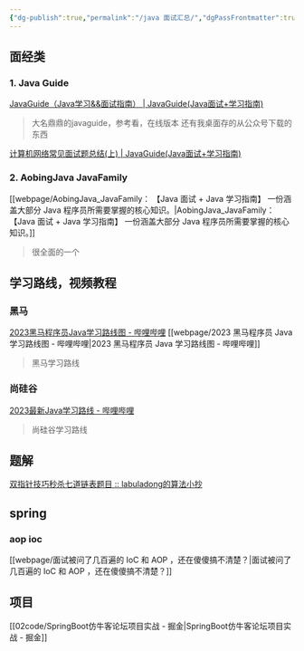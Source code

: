 ```yaml
---
{"dg-publish":true,"permalink":"/java 面试汇总/","dgPassFrontmatter":true}
---
```


## 面经类

### 1. Java Guide

[JavaGuide（Java学习&&面试指南） | JavaGuide(Java面试+学习指南)](https://javaguide.cn/home.html)

> 大名鼎鼎的javaguide，参考看，在线版本
> 还有我桌面存的从公众号下载的东西


[计算机网络常见面试题总结(上) | JavaGuide(Java面试+学习指南)](https://javaguide.cn/cs-basics/network/other-network-questions.html)

### 2. AobingJava JavaFamily



[[webpage/AobingJava_JavaFamily： 【Java 面试 + Java 学习指南】 一份涵盖大部分 Java 程序员所需要掌握的核心知识。\|AobingJava_JavaFamily： 【Java 面试 + Java 学习指南】 一份涵盖大部分 Java 程序员所需要掌握的核心知识。]]

> 很全面的一个



## 学习路线，视频教程

### 黑马
[2023黑马程序员Java学习路线图 - 哔哩哔哩](https://www.bilibili.com/read/cv9965357)
[[webpage/2023 黑马程序员 Java 学习路线图 - 哔哩哔哩\|2023 黑马程序员 Java 学习路线图 - 哔哩哔哩]]

> 黑马学习路线


### 尚硅谷

[2023最新Java学习路线 - 哔哩哔哩](https://www.bilibili.com/read/cv5216534)


> 尚硅谷学习路线




## 题解


[双指针技巧秒杀七道链表题目 :: labuladong的算法小抄](https://labuladong.gitee.io/algo/di-yi-zhan-da78c/shou-ba-sh-8f30d/shuang-zhi-0f7cc/)



## spring 


### aop ioc


[[webpage/面试被问了几百遍的 IoC 和 AOP ，还在傻傻搞不清楚？\|面试被问了几百遍的 IoC 和 AOP ，还在傻傻搞不清楚？]]





## 项目


[[02code/SpringBoot仿牛客论坛项目实战 - 掘金\|SpringBoot仿牛客论坛项目实战 - 掘金]]




